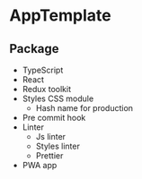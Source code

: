 # AppTemplate
## Package
- TypeScript
- React
- Redux toolkit
- Styles CSS module
  - Hash name for production
- Pre commit hook
- Linter
  - Js linter
  - Styles linter
  - Prettier
- PWA app
